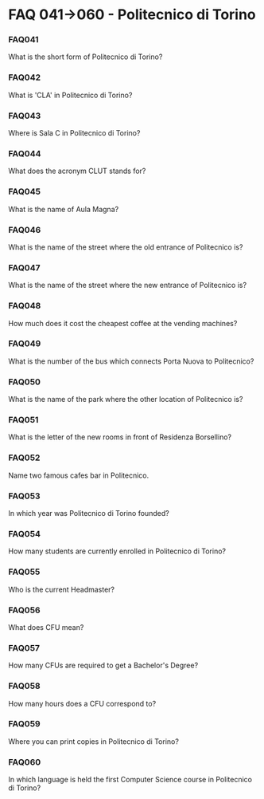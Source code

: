 # FAQ 041->060 - Politecnico di Torino

### FAQ041
What is the short form of Politecnico di Torino?

### FAQ042
What is 'CLA' in Politecnico di Torino?

### FAQ043
Where is Sala C in Politecnico di Torino?

### FAQ044
What does the acronym CLUT stands for?

### FAQ045
What is the name of Aula Magna?

### FAQ046
What is the name of the street where the old entrance of Politecnico is?

### FAQ047
What is the name of the street where the new entrance of Politecnico is?

### FAQ048
How much does it cost the cheapest coffee at the vending machines?

### FAQ049
What is the number of the bus which connects Porta Nuova to Politecnico?

### FAQ050
What is the name of the park where the other location of Politecnico is?

### FAQ051
What is the letter of the new rooms in front of Residenza Borsellino?

### FAQ052
Name two famous cafes bar in Politecnico.

### FAQ053
In which year was Politecnico di Torino founded?

### FAQ054
How many students are currently enrolled in Politecnico di Torino?

### FAQ055
Who is the current Headmaster?

### FAQ056
What does CFU mean?

### FAQ057
How many CFUs are required to get a Bachelor's Degree?

### FAQ058
How many hours does a CFU correspond to?

### FAQ059
Where you can print copies in Politecnico di Torino?

### FAQ060
In which language is held the first Computer Science course in Politecnico di Torino?